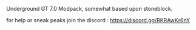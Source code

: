 Underground GT 7.0 Modpack, somewhat based upon stoneblock.

for help or sneak peaks join the discord :
https://discord.gg/RKRAwKr6nY
